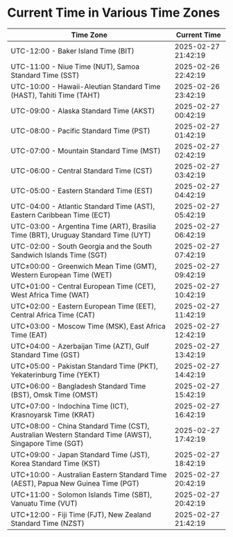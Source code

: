 # Current Time in Various Time Zones

| Time Zone | Current Time |
|-----------|--------------|
| UTC-12:00 - Baker Island Time (BIT) | 2025-02-27 21:42:19 |
| UTC-11:00 - Niue Time (NUT), Samoa Standard Time (SST) | 2025-02-26 22:42:19 |
| UTC-10:00 - Hawaii-Aleutian Standard Time (HAST), Tahiti Time (TAHT) | 2025-02-26 23:42:19 |
| UTC-09:00 - Alaska Standard Time (AKST) | 2025-02-27 00:42:19 |
| UTC-08:00 - Pacific Standard Time (PST) | 2025-02-27 01:42:19 |
| UTC-07:00 - Mountain Standard Time (MST) | 2025-02-27 02:42:19 |
| UTC-06:00 - Central Standard Time (CST) | 2025-02-27 03:42:19 |
| UTC-05:00 - Eastern Standard Time (EST) | 2025-02-27 04:42:19 |
| UTC-04:00 - Atlantic Standard Time (AST), Eastern Caribbean Time (ECT) | 2025-02-27 05:42:19 |
| UTC-03:00 - Argentina Time (ART), Brasília Time (BRT), Uruguay Standard Time (UYT) | 2025-02-27 06:42:19 |
| UTC-02:00 - South Georgia and the South Sandwich Islands Time (SGT) | 2025-02-27 07:42:19 |
| UTC±00:00 - Greenwich Mean Time (GMT), Western European Time (WET) | 2025-02-27 09:42:19 |
| UTC+01:00 - Central European Time (CET), West Africa Time (WAT) | 2025-02-27 10:42:19 |
| UTC+02:00 - Eastern European Time (EET), Central Africa Time (CAT) | 2025-02-27 11:42:19 |
| UTC+03:00 - Moscow Time (MSK), East Africa Time (EAT) | 2025-02-27 12:42:19 |
| UTC+04:00 - Azerbaijan Time (AZT), Gulf Standard Time (GST) | 2025-02-27 13:42:19 |
| UTC+05:00 - Pakistan Standard Time (PKT), Yekaterinburg Time (YEKT) | 2025-02-27 14:42:19 |
| UTC+06:00 - Bangladesh Standard Time (BST), Omsk Time (OMST) | 2025-02-27 15:42:19 |
| UTC+07:00 - Indochina Time (ICT), Krasnoyarsk Time (KRAT) | 2025-02-27 16:42:19 |
| UTC+08:00 - China Standard Time (CST), Australian Western Standard Time (AWST), Singapore Time (SGT) | 2025-02-27 17:42:19 |
| UTC+09:00 - Japan Standard Time (JST), Korea Standard Time (KST) | 2025-02-27 18:42:19 |
| UTC+10:00 - Australian Eastern Standard Time (AEST), Papua New Guinea Time (PGT) | 2025-02-27 20:42:19 |
| UTC+11:00 - Solomon Islands Time (SBT), Vanuatu Time (VUT) | 2025-02-27 20:42:19 |
| UTC+12:00 - Fiji Time (FJT), New Zealand Standard Time (NZST) | 2025-02-27 21:42:19 |
